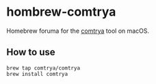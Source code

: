 # hombrew-comtrya

Homebrew foruma for the [comtrya](https://github.com/comtrya/comtrya) tool on macOS.

## How to use

```shell
brew tap comtrya/comtrya
brew install comtrya
```
